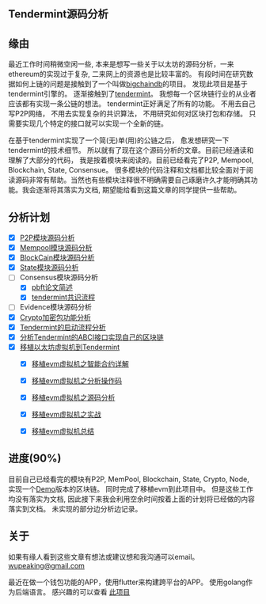 ## Tendermint源码分析

## 缘由
最近工作时间稍微空闲一些, 本来是想写一些关于以太坊的源码分析，一来ethereum的实现过于复杂, 二来网上的资源也是比较丰富的。 有段时间在研究数据如何上链的问题是接触到了一个叫做[bigchaindb][1]的项目。 发现此项目是基于tendermint引擎的。 逐渐接触到了[tendermint][2]。 我想每一个区块链行业的从业者应该都有实现一条公链的想法。 tendermint正好满足了所有的功能。 不用去自己写P2P网络， 不用去实现复杂的共识算法， 不用研究如何对区块打包和存储。 只需要实现几个特定的接口就可以实现一个全新的链。

在基于tendermint实现了一个简(无)单(用)的公链之后， 愈发想研究一下tendermint的技术细节。 所以就有了现在这个源码分析的文章。目前已经通读和理解了大部分的代码， 我是按着模块来阅读的。目前已经看完了P2P, Mempool, Blockchain, State, Consensue。 很多模块的代码注释和文档都比较全面对于阅读源码非常有帮助。当然也有些模块注释很不明确需要自己琢磨许久才能明确其功能。我会逐渐将其落实为文档, 期望能给看到这篇文章的同学提供一些帮助。

## 分析计划

- [x] [P2P模块源码分析][3]
- [x] [Mempool模块源码分析][5]
- [x] [BlockCain模块源码分析][6]
- [x] [State模块源码分析][9]
- [ ] Consensus模块源码分析
    - [x] [pbft论文简述][121]
    - [x] [tendermint共识流程][122]
- [ ] Evidence模块源码分析
- [x] [Crypto加密包功能分析][7]
- [x] [Tendermint的启动流程分析][8]
- [x] [分析Tendermint的ABCI接口实现自己的区块链][11]
- [x] [移植以太坊虚拟机到Tendermint][10]
    - [x] [移植evm虚拟机之智能合约详解][101]
    - [x] [移植evm虚拟机之分析操作码][102]
    - [x] [移植evm虚拟机之源码分析][103]
    - [x] [移植evm虚拟机之实战][104]
    - [x] [移植evm虚拟机总结][105]


## 进度(90%) 

目前自己已经看完的模块有P2P, MemPool, Blockchain, State, Crypto, Node, 实现一个[Demo][4]版本的区块链。 同时完成了移植evm到此项目中。 但是这些工作均没有落实为文档, 因此接下来我会利用空余时间按着上面的计划将已经做的内容落实到文档。 未实现的部分边分析边记录。

    
## 关于

如果有缘人看到这些文章有想法或建议想和我沟通可以email。 <wupeaking@gmail.com>

最近在做一个钱包功能的APP，使用flutter来构建跨平台的APP。 使用golang作为后端语言。 感兴趣的可以查看
[此项目][12]

  [1]: https://github.com/bigchaindb/bigchaindb
  [2]: https://github.com/tendermint/tendermint
  [3]: p2p源码分析.md
  [4]: https://github.com/blockchainworkers/conch
  [5]: Mempool源码分析.md
  [6]: Blockchain源码分析.md
  [7]: crypto模块源码分析.md
  [8]: node启动流程分析.md
  [9]: state源码分析.md
  [10]: ./evm移植/index.md
  [11]: ./abci接口调用.md
  [12]: https://github.com/wupeaking/vechain_helper

  [101]: ./evm移植/evm之智能合约详解.md
  [102]: ./evm移植/evm之操作码分析.md
  [103]: ./evm移植/evm之源码分析.md
  [104]: ./evm移植/evm之实战.md
  [105]: ./evm移植/evm之总结.md

  [121]: ./epbft/pbft论文.md
  [122]: ./epbft/tendermint拜占庭共识算法.md
